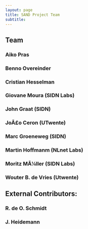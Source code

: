 ```yaml
---
layout: page
title: SAND Project Team
subtitle:  
---
```


## Team
### Aiko Pras
### Benno Overeinder
### Cristian Hesselman
### Giovane Moura (SIDN Labs)
### John Graat (SIDN)
### JoÃ£o Ceron (UTwente)
### Marc Groeneweg (SIDN)
### Martin Hoffmanm (NLnet Labs)
### Moritz MÃ¼ller (SIDN Labs)
### Wouter B. de Vries (Utwente)

## External Contributors:

### R. de O. Schmidt
### J. Heidemann

